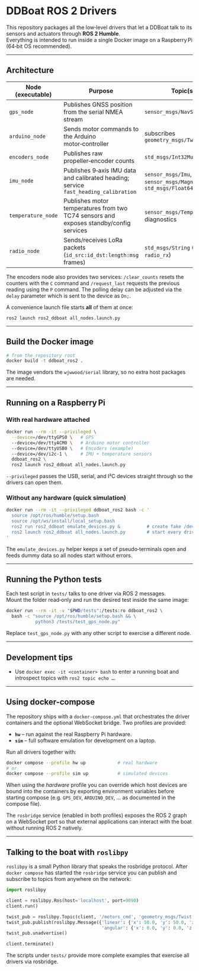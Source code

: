 # DDBoat ROS 2 Drivers

This repository packages all the low‑level drivers that let a DDBoat talk to its
sensors and actuators through **ROS 2 Humble**.  
Everything is intended to run inside a single Docker image on a Raspberry Pi
(64‑bit OS recommended).

---

## Architecture

| Node (executable) | Purpose | Topic(s) |
|-------------------|---------|----------|
| `gps_node`        | Publishes GNSS position from the serial NMEA stream | `sensor_msgs/NavSatFix` |
| `arduino_node`    | Sends motor commands to the Arduino motor‑controller | subscribes `geometry_msgs/Twist` |
| `encoders_node`   | Publishes raw propeller‑encoder counts | `std_msgs/Int32MultiArray` |
| `imu_node`        | Publishes 9‑axis IMU data and calibrated heading; service `fast_heading_calibration` | `sensor_msgs/Imu`, `sensor_msgs/MagneticField`, `std_msgs/Float64` |
| `temperature_node`| Publishes motor temperatures from two TC74 sensors and exposes standby/config services | `sensor_msgs/Temperature`, diagnostics |
| `radio_node`      | Sends/receives LoRa packets (`id_src:id_dst:length:msg` frames) | `std_msgs/String` (`radio_tx`, `radio_rx`) |

The encoders node also provides two services:
`/clear_counts` resets the counters with the `C` command and `/request_last`
requests the previous reading using the `P` command. The polling delay can be
adjusted via the `delay` parameter which is sent to the device as `Dn;`.

A convenience launch file starts **all** of them at once:

```
ros2 launch ros2_ddboat all_nodes.launch.py
```

---

## Build the Docker image

```bash
# from the repository root
docker build -t ddboat_ros2 .
```

The image vendors the `wjwwood/serial` library, so no extra host packages are
needed.

---

## Running on a Raspberry Pi

### With real hardware attached

```bash
docker run --rm -it --privileged \
  --device=/dev/ttyGPS0 \   # GPS
  --device=/dev/ttyACM0 \   # Arduino motor controller
  --device=/dev/ttyUSB0 \   # Encoders (example)
  --device=/dev/i2c-1 \     # IMU + temperature sensors
  ddboat_ros2 \
  ros2 launch ros2_ddboat all_nodes.launch.py
```

`--privileged` passes the USB, serial, and I²C devices straight through so the
drivers can open them.

### Without any hardware (quick simulation)

```bash
docker run --rm -it --privileged ddboat_ros2 bash -c '
  source /opt/ros/humble/setup.bash
  source /opt/ws/install/local_setup.bash
  ros2 run ros2_ddboat emulate_devices.py &          # create fake /dev/tty* ports
  ros2 launch ros2_ddboat all_nodes.launch.py        # start every driver
'
```

The `emulate_devices.py` helper keeps a set of pseudo‑terminals open and feeds
dummy data so all nodes start without errors.

---

## Running the Python tests

Each test script in `tests/` talks to one driver via ROS 2 messages.  
Mount the folder read‑only and run the desired test inside the same image:

```bash
docker run --rm -it -v "$PWD/tests":/tests:ro ddboat_ros2 \
  bash -c "source /opt/ros/humble/setup.bash && \
           python3 /tests/test_gps_node.py"
```

Replace `test_gps_node.py` with any other script to exercise a different node.

---

## Development tips

* Use `docker exec -it <container> bash` to enter a running boat and introspect
  topics with `ros2 topic echo …`.

---

## Using docker-compose

The repository ships with a `docker-compose.yml` that orchestrates the driver
containers and the optional WebSocket bridge.  Two profiles are provided:

* **`hw`** – run against the real Raspberry Pi hardware.
* **`sim`** – full software emulation for development on a laptop.

Run all drivers together with:

```bash
docker compose --profile hw up            # real hardware
# or
docker compose --profile sim up           # simulated devices
```

When using the *hardware* profile you can override which host devices are bound
into the containers by exporting environment variables before starting compose
(e.g. `GPS_DEV`, `ARDUINO_DEV`, … as documented in the compose file).

The `rosbridge` service (enabled in both profiles) exposes the ROS 2 graph on a
WebSocket port so that external applications can interact with the boat without
running ROS 2 natively.

---

## Talking to the boat with `roslibpy`

`roslibpy` is a small Python library that speaks the rosbridge protocol.  After
`docker compose` has started the `rosbridge` service you can publish and
subscribe to topics from anywhere on the network:

```python
import roslibpy

client = roslibpy.Ros(host='localhost', port=9090)
client.run()

twist_pub = roslibpy.Topic(client, '/motors_cmd', 'geometry_msgs/Twist')
twist_pub.publish(roslibpy.Message({'linear': {'x': 50.0, 'y': 50.0, 'z': 0.0},
                                    'angular': {'x': 0.0, 'y': 0.0, 'z': 0.0}}))
twist_pub.unadvertise()

client.terminate()
```

The scripts under `tests/` provide more complete examples that exercise all
drivers via rosbridge.

